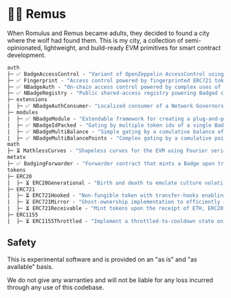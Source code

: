 # 🐺🐺 Remus 

When Romulus and Remus became adults, they decided to found a city where the wolf had found them. This is my city, a collection of semi-opinionated, lightweight, and build-ready EVM primitives for smart contract development.

```ml
auth
├─ ✅ BadgeAccessControl - "Variant of OpenZeppelin AccessControl using ERC1155 Badges."
├─ ✅ Fingerprint - "Access control powered by fingerprinted ERC721 tokens."
├─ ✅ NBadgeAuth - "On-chain access control powered by complex uses of ERC1155 Badges."
├─ ✅ NBadgeRegistry - "Public shared-access registry powering Badged credentials with simple inheritance."
├─ extensions
|  ├─ ✅ NBadgeAuthConsumer- "Localized consumer of a Network Governors NBadge permission constitutions."
├─ modules
|  ├─ ✅ NBadgeModule - "Extendable framework for creating a plug-and-play registry access module."
|  ├─ ✅ NBadgeIdPacked - "Gating by multiple token ids of a single Badge collection."
|  ├─ ✅ NBadgeMultiBalance - "Simple gating by a cumulative balance of Badges held."
|  ├─ ✅ NBadgeMultiBalancePoints - "Complex gating by a cumulative point-driven system based on Badges held."
math
├─ ⏳ MathlessCurves - "Shapeless curves for the EVM using Fourier series."
metatx
├─ ✅ BadgingForwarder - "Forwarder contract that mints a Badge upon transaction execution."
tokens
├─ ERC20
|  ├─ ⏳ ERC20Generational - "Birth and death to emulate culture volatility."
├─ ERC721
|  ├─ ⏳ ERC721Hooked - "Non-fungible token with transfer-hooks enabling external state updates."
|  ├─ ⏳ ERC721Mirror - "Ghost-ownership implementation to efficiently airdrop an entire ERC721 collection."
|  ├─ ⏳ ERC721Receivable - "Mint tokens upon the receipt of ETH, ERC20, ERC721 or ERC1155."
├─ ERC1155
|  ├─ ⏳ ERC1155Throttled - "Implement a throttled-to-cooldown state on token minting when activity exceeds a maximum.
```

## Safety

This is experimental software and is provided on an "as is" and "as available" basis.

We do not give any warranties and will not be liable for any loss incurred through any use of this codebase.